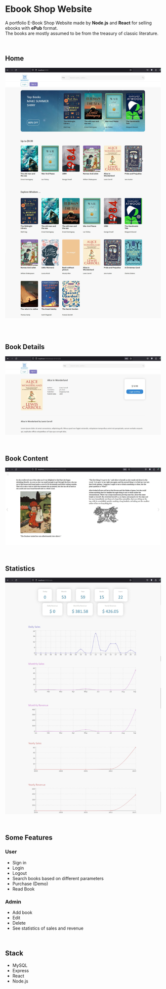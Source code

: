# Ebook Shop Website

A portfolio E-Book Shop Website made by **Node.js** and **React** for selling ebooks with **ePub** format.<br/>
The books are mostly assumed to be from the treasury of classic literature.

<br/>

## Home
![homepage](./Documentation/images/homePage.png)

<br/>
<br/>

## Book Details
![homepage](./Documentation/images/bookDetailsPage.jpg)

<br/>

## Book Content
![homepage](./Documentation/images/bookContentPage.jpg)


<br/>

## Statistics
![homepage](./Documentation/images/statisticsPage.png)

<br/>

## Some Features

### User
* Sign in
* Login
* Logout
* Search books based on different parameters
* Purchase (Demo)
* Read Book

### Admin
* Add book
* Edit
* Delete
* See statistics of sales and revenue

<br/>

## Stack
* MySQL
* Express
* React
* Node.js
